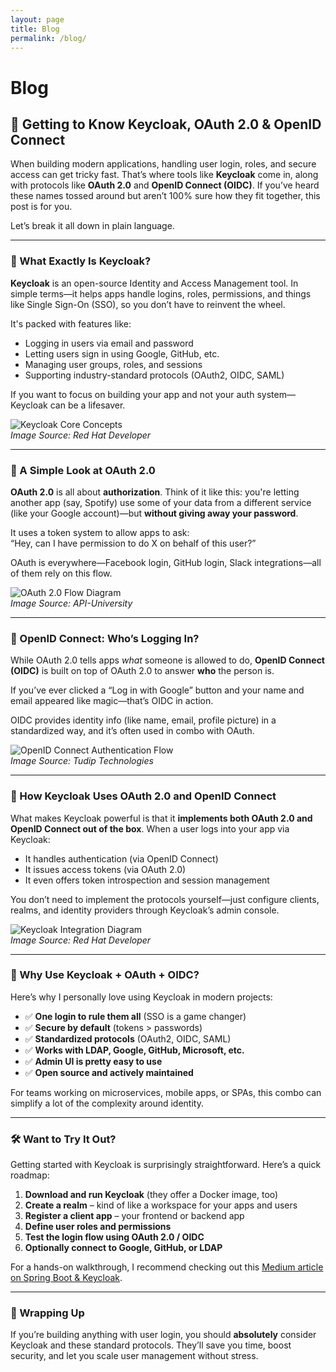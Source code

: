 ```yaml
---
layout: page
title: Blog
permalink: /blog/
---
```


# Blog

## 🔐 Getting to Know Keycloak, OAuth 2.0 & OpenID Connect

When building modern applications, handling user login, roles, and secure access can get tricky fast. That’s where tools like **Keycloak** come in, along with protocols like **OAuth 2.0** and **OpenID Connect (OIDC)**. If you’ve heard these names tossed around but aren’t 100% sure how they fit together, this post is for you.

Let’s break it all down in plain language.

---

### 🧭 What Exactly Is Keycloak?

**Keycloak** is an open-source Identity and Access Management tool. In simple terms—it helps apps handle logins, roles, permissions, and things like Single Sign-On (SSO), so you don’t have to reinvent the wheel.

It's packed with features like:
- Logging in users via email and password
- Letting users sign in using Google, GitHub, etc.
- Managing user groups, roles, and sessions
- Supporting industry-standard protocols (OAuth2, OIDC, SAML)

If you want to focus on building your app and not your auth system—Keycloak can be a lifesaver.

![Keycloak Core Concepts](https://tse2.mm.bing.net/th?id=OIP.36SPmcAcoP_EHE1HyfwxwwHaEP&pid=Api)  
*Image Source: Red Hat Developer*

---

### 🔑 A Simple Look at OAuth 2.0

**OAuth 2.0** is all about **authorization**. Think of it like this: you're letting another app (say, Spotify) use some of your data from a different service (like your Google account)—but **without giving away your password**.

It uses a token system to allow apps to ask:  
“Hey, can I have permission to do X on behalf of this user?”

OAuth is everywhere—Facebook login, GitHub login, Slack integrations—all of them rely on this flow.

![OAuth 2.0 Flow Diagram](https://tse3.mm.bing.net/th?id=OIP.mbwIGltJvqwMvfH3NCcBvQHaFj&pid=Api)  
*Image Source: API-University*

---

### 👤 OpenID Connect: Who’s Logging In?

While OAuth 2.0 tells apps *what* someone is allowed to do, **OpenID Connect (OIDC)** is built on top of OAuth 2.0 to answer **who** the person is.

If you’ve ever clicked a “Log in with Google” button and your name and email appeared like magic—that’s OIDC in action.

OIDC provides identity info (like name, email, profile picture) in a standardized way, and it’s often used in combo with OAuth.

![OpenID Connect Authentication Flow](https://tse4.mm.bing.net/th?id=OIP.f7DsmTLKLZPxPRdMZkW5zgHaEN&pid=Api)  
*Image Source: Tudip Technologies*

---

### 🔄 How Keycloak Uses OAuth 2.0 and OpenID Connect

What makes Keycloak powerful is that it **implements both OAuth 2.0 and OpenID Connect out of the box**. When a user logs into your app via Keycloak:

- It handles authentication (via OpenID Connect)
- It issues access tokens (via OAuth 2.0)
- It even offers token introspection and session management

You don’t need to implement the protocols yourself—just configure clients, realms, and identity providers through Keycloak’s admin console.

![Keycloak Integration Diagram](https://tse4.mm.bing.net/th?id=OIP.ll9-qOfH0TRwr-SRQR0RHgHaF3&pid=Api)  
*Image Source: Red Hat Developer*

---

### 🚀 Why Use Keycloak + OAuth + OIDC?

Here’s why I personally love using Keycloak in modern projects:

- ✅ **One login to rule them all** (SSO is a game changer)
- ✅ **Secure by default** (tokens > passwords)
- ✅ **Standardized protocols** (OAuth2, OIDC, SAML)
- ✅ **Works with LDAP, Google, GitHub, Microsoft, etc.**
- ✅ **Admin UI is pretty easy to use**
- ✅ **Open source and actively maintained**

For teams working on microservices, mobile apps, or SPAs, this combo can simplify a lot of the complexity around identity.

---

### 🛠️ Want to Try It Out?

Getting started with Keycloak is surprisingly straightforward. Here’s a quick roadmap:

1. **Download and run Keycloak** (they offer a Docker image, too)
2. **Create a realm** – kind of like a workspace for your apps and users
3. **Register a client app** – your frontend or backend app
4. **Define user roles and permissions**
5. **Test the login flow using OAuth 2.0 / OIDC**
6. **Optionally connect to Google, GitHub, or LDAP**

For a hands-on walkthrough, I recommend checking out this [Medium article on Spring Boot & Keycloak](https://medium.com/@nsalexamy/keycloak-and-spring-boot-oauth-2-0-and-openid-connect-oidc-authentication-304e7b511d02).

---

### 🎯 Wrapping Up

If you’re building anything with user login, you should **absolutely** consider Keycloak and these standard protocols. They’ll save you time, boost security, and let you scale user management without stress.